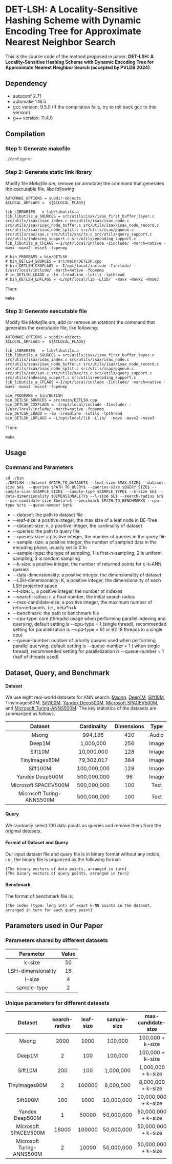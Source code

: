 # DET-LSH: A Locality-Sensitive Hashing Scheme with Dynamic Encoding Tree for Approximate Nearest Neighbor Search

This is the source code of the method proposed in paper: **DET-LSH: A Locality-Sensitive Hashing Scheme with Dynamic Encoding Tree for Approximate Nearest Neighbor Search (accepted by PVLDB 2024)**.

## Dependency

+ autoconf 2.71
+ automake 1.16.5
+ gcc version: 9.5.0 (If the compilation fails, try to roll back gcc to this version)
+ g++ version: 11.4.0

## Compilation

### Step 1: Generate makefile

```
./configure
```

### Step 2: Generate static link library

Modify file *Makefile.am*, remove (or annotate) the command that generates the executable file, like following:

```
AUTOMAKE_OPTIONS = subdir-objects
ACLOCAL_AMFLAGS =  ${ACLOCAL_FLAGS}

lib_LIBRARIES	= lib/libutils.a
lib_libutils_a_SOURCES = src/utils/isax/isax_first_buffer_layer.c src/utils/isax/isax_index.c src/utils/isax/isax_node.c src/utils/isax/isax_node_buffer.c src/utils/isax/isax_node_record.c src/utils/isax/isax_node_split.c src/utils/isax/pqueue.c src/utils/sax/sax.c src/utils/sax/ts.c src/utils/query_support.c src/utils/indexing_support.c src/utils/encoding_support.c
lib_libutils_a_CFLAGS =-I/opt/local/include -Iinclude/ -march=native -mavx -mavx2 -msse3 -fopenmp

# bin_PROGRAMS = bin/DETLSH
# bin_DETLSH_SOURCES = src/main/DETLSH.cpp
# bin_DETLSH_CXXFLAGS = -I/opt/local/include -Iinclude/ -I/usr/local/include/ -march=native -fopenmp
# in_DETLSH_LDADD = -lm -lreadline -lutils -lpthread
# bin_DETLSH_LDFLAGS = -L/opt/local/lib -Llib/  -mavx -mavx2 -msse3
```

Then:

```
make
```

### Step 3: Generate executable file

Modify file *Makefile.am*, add (or remove annotation) the command that generates the executable file, like following:

```
AUTOMAKE_OPTIONS = subdir-objects
ACLOCAL_AMFLAGS =  ${ACLOCAL_FLAGS}

lib_LIBRARIES	= lib/libutils.a
lib_libutils_a_SOURCES = src/utils/isax/isax_first_buffer_layer.c src/utils/isax/isax_index.c src/utils/isax/isax_node.c src/utils/isax/isax_node_buffer.c src/utils/isax/isax_node_record.c src/utils/isax/isax_node_split.c src/utils/isax/pqueue.c src/utils/sax/sax.c src/utils/sax/ts.c src/utils/query_support.c src/utils/indexing_support.c src/utils/encoding_support.c
lib_libutils_a_CFLAGS =-I/opt/local/include -Iinclude/ -march=native -mavx -mavx2 -msse3 -fopenmp

bin_PROGRAMS = bin/DETLSH
bin_DETLSH_SOURCES = src/main/DETLSH.cpp
bin_DETLSH_CXXFLAGS = -I/opt/local/include -Iinclude/ -I/usr/local/include/ -march=native -fopenmp
bin_DETLSH_LDADD = -lm -lreadline -lutils -lpthread
bin_DETLSH_LDFLAGS = -L/opt/local/lib -Llib/  -mavx -mavx2 -msse3
```

Then:

```
make
```

## Usage

### Command and Parameters

```
cd ./bin
./DETLSH --dataset $PATH_TO_DATASET$ --leaf-size $MAX_SIZE$ --dataset-size $n$  --queries $PATH_TO_QUERY$ --queries-size $QUERY_SIZE$ --sample-size $SAMPLE_SIZE$ --sample-type $SAMPLE_TYPE$ --k-size $k$ --data-dimensionality $DIMENSIONALITY$ --l-size $L$ --search-radius $r$ --max-candidate-size $beta*n$ --benchmark $PATH_TO_BENCHMARK$ --cpu-type $ct$ --queue-number $qn$
```

+ --dataset: the path to dataset file
+ --leaf-size: a positive integer, the max size of a leaf node in DE-Tree
+ --dataset-size: n, a positive integer, the cardinality of dataset
+ --queries: the path to query file 
+ --queries-size: a positive integer, the number of queries in the query file
+ --sample-size: a positive integer, the number of sampled data in the encoding phase, usually set to 0.1n
+ --sample-type: the type of sampling, 1 is first-n-sampling, 2 is uniform sampling, 3 is random sampling
+ --k-size: a positive integer, the number of returned points for c-k-ANN queries
+ --data-dimensionality: a positive integer, the dimensionality of dataset
+ --LSH-dimensionality: K, a positive integer, the dimensionality of each LSH projected space
+ --l-size: L, a positive integer, the number of indexes
+ --search-radius: r, a float number, the initial search radius
+ --max-candidate-size: a positive integer, the maximum number of returned points, i.e., beta*n+k
+ --benchmark: the path to benchmark file
+ --cpu-type: core (threads) usage when performing parallel indexing and querying, default setting is --cpu-type = 1 (single thread), recommended setting for parallelization is  --cpu-type = 81 or 82 (8 threads in a single cpu)
+ --queue-number: number of priority queues used when performing parallel querying, default setting is --queue-number = 1 ( when single thread), recommended setting for parallelization is  --queue-number = 1 (half of threads used)

## Dataset, Query, and Benchmark

#### Dataset

We use eight real-world datasets for ANN search: [Msong](https://www.cse.cuhk.edu.hk/systems/hash/gqr/datasets.html), [Deep1M](https://www.cse.cuhk.edu.hk/systems/hash/gqr/datasets.html), [Sift10M](http://corpus-texmex.irisa.fr/), TinyImages80M, [Sift100M](http://corpus-texmex.irisa.fr/), [Yandex Deep500M](https://big-ann-benchmarks.com/neurips21.html), [Microsoft SPACEV500M](https://big-ann-benchmarks.com/neurips21.html), and [Microsoft Turing-ANNS500M](https://big-ann-benchmarks.com/neurips21.html). The key statistics of the datasets are summarized as follows.

|          Dataset          | Cardinality | Dimensions | Type  |
| :-----------------------: | :---------: | :--------: | :---: |
|           Msong           |   994,185   |    420     | Audio |
|          Deep1M           |  1,000,000  |    256     | Image |
|          Sift10M          | 10,000,000  |    128     | Image |
|       TinyImages80M       | 79,302,017  |    384     | Image |
|         Sift100M          | 100,000,000 |    128     | Image |
|      Yandex Deep500M      | 500,000,000 |     96     | Image |
|   Microsoft SPACEV500M    | 500,000,000 |    100     | Text  |
| Microsoft Turing-ANNS500M | 500,000,000 |    100     | Text  |

#### Query

We randomly select 100 data points as queries and remove them from the original datasets.

#### Format of Dataset and Query

Our input dataset file and query file is in binary format without any indice, i.e., the binary file is organized as the following format:

```
{The binary vectors of data points, arranged in turn}
{The binary vectors of query points, arranged in turn}
```

#### Benchmark

The format of benchmark file is:

```
{The index (type: long int) of exact k-NN points in the dataset, arranged in turn for each query point}
```

## Parameters used in Our Paper

### Parameters shared by different datasets

|     Parameter      | Value |
| :----------------: | :---: |
|       k-size       |  50   |
| LSH-dimensionality |  16   |
|       l-size       |   4   |
|    sample-type     |   2   |

### Unique parameters for different datasets

|          Dataset          | search-radius | leaf-size | sample-size | max-candidate-size  |
| :-----------------------: | :-----------: | :-------: | :---------: | :-----------------: |
|           Msong           |     2000      |   1000    |   100,000   |  100,000 + k-size   |
|          Deep1M           |       2       |    100    |   100,000   |  100,000 + k-size   |
|          Sift10M          |      200      |    100    |  1,000,000  | 1,000,000 + k-size  |
|       TinyImages80M       |       2       |  100000   |  8,000,000  | 8,000,000 + k-size  |
|         Sift100M          |      180      |   1000    | 10,000,000  | 10,000,000 + k-size |
|      Yandex Deep500M      |       1       |   50000   | 50,000,000  | 50,000,000 + k-size |
|   Microsoft SPACEV500M    |     18000     |  100000   | 50,000,000  | 50,000,000 + k-size |
| Microsoft Turing-ANNS500M |       2       |   10000   | 50,000,000  | 50,000,000 + k-size |

